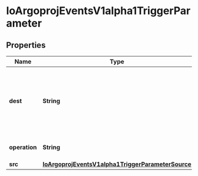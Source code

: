 
# IoArgoprojEventsV1alpha1TriggerParameter

## Properties
Name | Type | Description | Notes
------------ | ------------- | ------------- | -------------
**dest** | **String** | Dest is the JSONPath of a resource key. A path is a series of keys separated by a dot. The colon character can be escaped with &#39;.&#39; The -1 key can be used to append a value to an existing array. See https://github.com/tidwall/sjson#path-syntax for more information about how this is used. |  [optional]
**operation** | **String** | Operation is what to do with the existing value at Dest, whether to &#39;prepend&#39;, &#39;overwrite&#39;, or &#39;append&#39; it. |  [optional]
**src** | [**IoArgoprojEventsV1alpha1TriggerParameterSource**](IoArgoprojEventsV1alpha1TriggerParameterSource.md) |  |  [optional]



